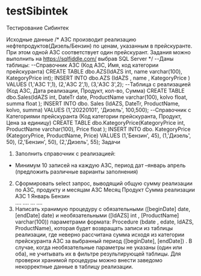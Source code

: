 # testSibintek
Тестирование Сибинтек

Исходные данные 
/* АЗС производит реализацию нефтепродуктов(Дизель/Бензин) по ценам, указанным в прейскуранте. При этом одной АЗС соответствует один прейскурант.
Задания можно выполнить на https://sqlfiddle.com/ выбрав SQL Server
*/
--Даны таблицы:
--Справочник АЗС (Код АЗС, Имя, код категории прейскуранта)
CREATE TABLE dbo.AZS(IdAZS int, name varchar(100), KategoryPrice int);
INSERT INTO dbo.AZS (IdAZS , name , KategoryPrice ) VALUES  (1,'АЗС 1',1),  (2,'АЗС 2',1),  (3,'АЗС 3',2);
--Таблица с реализацией (Код АЗС, Дата реализации, Продукт, кол-во, Сумма)
CREATE TABLE dbo.Sales(IdAZS int, DateTr date, ProductName varchar(100), kolvo float, summa float );
INSERT INTO dbo. Sales (IdAZS, DateTr, ProductName, kolvo, summa) VALUES
  (1,'20220101', 'Дизель', 100,500); 
--Справочник с Категориями прейскуранта (Код категории прейскуранта, Продукт, Цена за единицу) 
CREATE TABLE dbo.KategoryPrice(KategoryPrice int, ProductName varchar(100), Price float ); 
INSERT INTO dbo. KategoryPrice (KategoryPrice, ProductName, Price) VALUES
  (1,'Бензин', 45), (1,'Дизель', 50), (2,'Бензин', 50), (2,'Дизель', 55);
Задачи
1.	Заполнить справочник с реализацией: 
- Минимум 10 записей на каждую АЗС, период дат –январь апрель (предложить различные варианты заполнения)
2.  Сформировать select запрос, выводящий общую сумму реализации по АЗС, продукту и месяцам
АЗС	Месяц	Продукт	Сумма реализации
АЗС 1	Январь	Бензин	
….	….	…	….
3. Написать хранимую процедуру с обязательными ([beginDate] date, [endDate] date) и необязательными ([IdAZS] int , [ProductName]  varchar(100)) параметрами формата: Procedure (bdate , edate, IdAZS, ProductName), которая будет возвращать  записи из таблицы реализации, где неверно рассчитана сумма исходя из категории прейскуранта АЗС за выбранный период ([beginDate], [endDate]) . В случае, когда необязательные параметры не указаны (один или оба), не учитывать их в фильтре результирующей таблицы. Для проверки хранимой процедуры можно внести заведомо некорректные данные в таблицу реализации.

